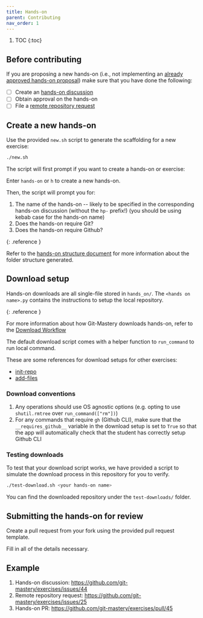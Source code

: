 ```yaml
---
title: Hands-on
parent: Contributing
nav_order: 1
---
```


1. TOC
{:toc}

## Before contributing

If you are proposing a new hands-on (i.e., not implementing an [already approved hands-on proposal](https://github.com/git-mastery/exercises/issues?q=is%3Aissue%20state%3Aopen%20label%3A%22hands-on%20discussion%22%20label%3A%22help%20wanted%22)) make sure that you have done the following:

- [ ] Create an [hands-on discussion](https://github.com/git-mastery/exercises/issues/new?template=hands_on_discussion.yaml)
- [ ] Obtain approval on the hands-on
- [ ] File a [remote repository request](https://github.com/git-mastery/exercises/issues/new?template=request_exercise_repository.yaml)

## Create a new hands-on

Use the provided `new.sh` script to generate the scaffolding for a new exercise:

```bash
./new.sh
```

The script will first prompt if you want to create a hands-on or exercise:

Enter `hands-on` or `h` to create a new hands-on.

Then, the script will prompt you for:

1. The name of the hands-on -- likely to be specified in the corresponding hands-on discussion (without the `hp-` prefix!) (you should be using kebab case for the hands-on name)
2. Does the hands-on require Git?
3. Does the hands-on require Github?

{: .reference }

Refer to the [hands-on structure document](/developers/docs/architecture/hands-on-structure) for more information about the folder structure generated.

## Download setup

Hands-on downloads are all single-file stored in `hands_on/`. The `<hands on name>.py` contains the instructions to setup the local repository.

{: .reference }

For more information about how Git-Mastery downloads hands-on, refer to the [Download Workflow](/developers/docs/architecture/download-workflow)

The default download script comes with a helper function to `run_command` to run local command.

These are some references for download setups for other exercises:

- [init-repo](https://raw.githubusercontent.com/git-mastery/exercises/refs/heads/main/hands_on/init_repo.py)
- [add-files](https://raw.githubusercontent.com/git-mastery/exercises/refs/heads/main/hands_on/add_files.py)

### Download conventions

1. Any operations should use OS agnostic options (e.g. opting to use `shutil.rmtree` over `run_command(["rm"])`)
2. For any commands that require `gh` (Github CLI), make sure that the `__requires_github__` variable in the download setup is set to `True` so that the app will automatically check that the student has correctly setup Github CLI

### Testing downloads

To test that your download script works, we have provided a script to simulate the download process in this repository for you to verify.

```bash
./test-download.sh <your hands-on name>
```

You can find the downloaded repository under the `test-downloads/` folder.

## Submitting the hands-on for review

Create a pull request from your fork using the provided pull request template.

Fill in all of the details necessary.

## Example

1. Hands-on discussion: <https://github.com/git-mastery/exercises/issues/44>
2. Remote repository request: <https://github.com/git-mastery/exercises/issues/25>
3. Hands-on PR: <https://github.com/git-mastery/exercises/pull/45>

